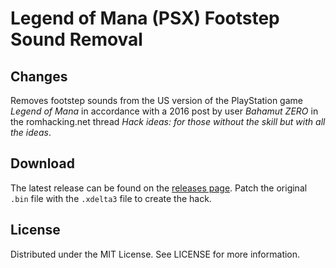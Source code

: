 # Legend of Mana (PSX) Footstep Sound Removal

## Changes
Removes footstep sounds
from the US version of the PlayStation game
*Legend of Mana*
in accordance with a 2016 post by user *Bahamut ZERO*
in the romhacking.net thread
*Hack ideas: for those without the skill but with all the ideas*.

## Download
The latest release can be found on the
[releases page](https://github.com/lightbulb-sun/lom-footsteps/releases).
Patch the original `.bin` file with the `.xdelta3` file to create the hack.

## License
Distributed under the MIT License. See LICENSE for more information.
